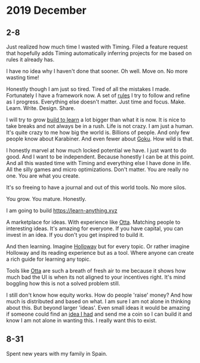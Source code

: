 # 2019 December

## 2-8

Just realized how much time I wasted with Timing. Filed a feature request that hopefully adds Timing automatically inferring projects for me based on rules it already has.

I have no idea why I haven't done that sooner. Oh well. Move on. No more wasting time!

Honestly though I am just so tired. Tired of all the mistakes I made. Fortunately I have a framework now. A set of [rules](../../focusing/rules.md) I try to follow and refine as I progress. Everything else doesn't matter. Just time and focus. Make. Learn. Write. Design. Share.

I will try to grow [build to learn](https://github.com/nikitavoloboev/learning) a lot bigger than what it is now. It is nice to take breaks and not always be in a rush. Life is not crazy. I am just a human. It's quite crazy to me how big the world is. Billions of people. And only few people know about Karabiner. And even fewer about [Goku](https://github.com/yqrashawn/GokuRakuJoudo). How wild is that.

I honestly marvel at how much locked potential we have. I just want to do good. And I want to be independent. Because honestly I can be at this point. And all this wasted time with Timing and everything else I have done in life. All the silly games and micro optimizations. Don't matter. You are really no one. You are what you create.

It's so freeing to have a journal and out of this world tools. No more silos.

You grow. You mature. Honestly.

I am going to build https://learn-anything.xyz

A marketplace for ideas. With experience like [Otta](https://otta.com). Matching people to interesting ideas. It's amazing for everyone. If you have capital, you can invest in an idea. If you don't you get inspired to build it.

And then learning. Imagine [Holloway](https://www.holloway.com) but for every topic. Or rather imagine Holloway and its reading experience but as a tool. Where anyone can create a rich guide for learning any topic.

Tools like [Otta](https://otta.com) are such a breath of fresh air to me because it shows how much bad the UI is when its not aligned to your incentives right. It's mind boggling how this is not a solved problem still.

I still don't know how equity works. How do people 'raise' money? And how much is distributed and based on what. I am sure I am not alone in thinking about this. But beyond larger 'ideas'. Even small ideas it would be amazing if someone could find an [idea I had](https://trello.com/b/alB1ryRP) and send me a coin so I can build it and know I am not alone in wanting this. I really want this to exist.

## 8-31

Spent new years with my family in Spain.
